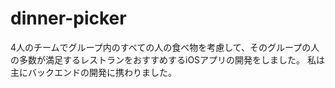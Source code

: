 # dinner-picker
4人のチームでグループ内のすべての人の食べ物を考慮して、そのグループの人の多数が満足するレストランをおすすめするiOSアプリの開発をしました。
私は主にバックエンドの開発に携わりました。